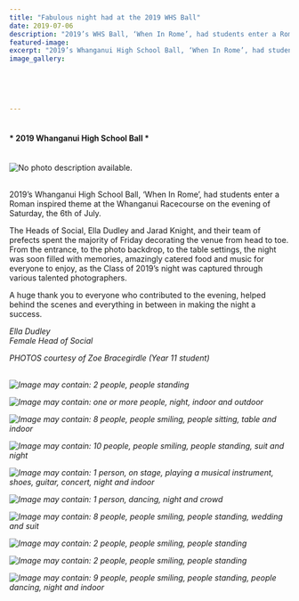 ```yaml
---
title: "Fabulous night had at the 2019 WHS Ball"
date: 2019-07-06
description: "2019’s WHS Ball, ‘When In Rome’, had students enter a Roman inspired theme at the Whanganui Racecourse..."
featured-image: 
excerpt: "2019’s Whanganui High School Ball, ‘When In Rome’, had students enter a Roman inspired theme at the Whanganui Racecourse on the evening of Saturday, the 6th of July."
image_gallery:
	
	
	
	
	
---
```


<h4>&nbsp;<br />* 2019 Whanganui High School Ball *</h4>
<p><br /><img src="https://scontent-syd2-1.xx.fbcdn.net/v/t1.0-9/66503734_2300238610025304_565209862133252096_n.jpg?_nc_cat=100&amp;_nc_oc=AQk2nN4sLIR-bzZ4hRrXR-JUMpjmWx0uq_5w9UhRBhp0A4mSXCdPaxnRPtbdh2WMg1o&amp;_nc_ht=scontent-syd2-1.xx&amp;oh=7ed628b704c97aafd1b5698f978ecbc5&amp;oe=5DAF1E1C" alt="No photo description available." /></p>
<p><br />2019&rsquo;s Whanganui High School Ball, &lsquo;When In Rome&rsquo;, had students enter a Roman inspired theme at the Whanganui Racecourse on the evening of Saturday, the 6th of July.</p>
<p>The Heads of Social, Ella Dudley and Jarad Knight, and their team of prefects spent the majority of Friday decorating the venue from head to toe. From the entrance, to the photo backdrop, to the table settings, the night was soon filled with memories, amazingly catered food and music for everyone to enjoy, as the Class of 2019&rsquo;s night was captured through various talented photographers.</p>
<p>A huge thank you to everyone who contributed to the evening, helped behind the scenes and everything in between in making the night a success.</p>
<p><em>Ella Dudley</em><br /><em><em>Female&nbsp;</em>Head of Social&nbsp;</em></p>
<p><em>PHOTOS courtesy of Zoe Bracegirdle (Year 11 student)<br /><br /></em></p>
<p><em><img src="https://scontent-syd2-1.xx.fbcdn.net/v/t1.0-9/66205601_2300239180025247_7443945108774322176_n.jpg?_nc_cat=111&amp;_nc_oc=AQlDuLZsTFk_vV40DZXvxJ9UStSvJrKAbmFVGJnBEOX5WgujjYJ7cUBvXfU2eq_S3PA&amp;_nc_ht=scontent-syd2-1.xx&amp;oh=daf01f9c96cf788a530038675858c4d5&amp;oe=5DA9597A" alt="Image may contain: 2 people, people standing" /></em></p>
<p><em><img src="https://scontent-syd2-1.xx.fbcdn.net/v/t1.0-9/66496801_2300238946691937_2930619420587851776_n.jpg?_nc_cat=111&amp;_nc_oc=AQlp1JF_4bpWgkpst6f9JlYa4yXJ8HopN2bCtagFgR1UWSohSLWyuYEjbDPjOL9DtCM&amp;_nc_ht=scontent-syd2-1.xx&amp;oh=77064ac4a2995667a7458e6fb6a54919&amp;oe=5DB792D2" alt="Image may contain: one or more people, night, indoor and outdoor" /></em></p>
<p><em><img src="https://scontent-syd2-1.xx.fbcdn.net/v/t1.0-9/66447825_2300240790025086_4090916530798198784_n.jpg?_nc_cat=109&amp;_nc_oc=AQm-rgmcR-ZiaJGm-vga3t56O-3iiy6ICOt_IQCRyto2HGoD9wuqQVgsGN1XWQBDImM&amp;_nc_ht=scontent-syd2-1.xx&amp;oh=d76f5424193d4c5f91e08ee94d75383d&amp;oe=5DB8C2CC" alt="Image may contain: 8 people, people smiling, people sitting, table and indoor" /></em></p>
<p><em><img src="https://scontent-syd2-1.xx.fbcdn.net/v/t1.0-9/66281730_2300239576691874_3973328911873343488_n.jpg?_nc_cat=108&amp;_nc_oc=AQneOQ1xuQ3MM09ZMITFu4lTkhS6qHgyDQXOlXU6fECjEOXomreAc9OEZaxZ0WXewDY&amp;_nc_ht=scontent-syd2-1.xx&amp;oh=7f938c6b07bbccb2ed642dfbb97ff4a6&amp;oe=5D78610D" alt="Image may contain: 10 people, people smiling, people standing, suit and night" /></em></p>
<p><em><img src="https://scontent-syd2-1.xx.fbcdn.net/v/t1.0-9/66276466_2300240780025087_7858847994769047552_n.jpg?_nc_cat=110&amp;_nc_oc=AQmBMSE38CxhYgF4lxCjpCJsuVMWrZnQZJN51VqltMBt5_ORT77pUrqsoCUIVxty3kY&amp;_nc_ht=scontent-syd2-1.xx&amp;oh=7a07fdedbebcd4f01edbe113aa97e103&amp;oe=5DB610BE" alt="Image may contain: 1 person, on stage, playing a musical instrument, shoes, guitar, concert, night and indoor" /></em></p>
<p><em><img src="https://scontent-syd2-1.xx.fbcdn.net/v/t1.0-9/66216317_2300240300025135_577309875927777280_n.jpg?_nc_cat=105&amp;_nc_oc=AQm2xwHCmvI3c_hmFKohik4WFEDw90vyOww4ehV0Gr1zswj9US4i1Pl2IdMFjgDusxc&amp;_nc_ht=scontent-syd2-1.xx&amp;oh=4c4be66108208d1e59a6b00282802cf7&amp;oe=5DA5BAFA" alt="Image may contain: 1 person, dancing, night and crowd" /></em></p>
<p><em><img src="https://scontent-syd2-1.xx.fbcdn.net/v/t1.0-9/66615750_2300240986691733_1447458546311495680_n.jpg?_nc_cat=109&amp;_nc_oc=AQkDknzrYPQF6YnSJ-FQf7HYwOuXrJ17zNjApyi7CXrlKKKb89kiSVVXRzWf5Rstlwg&amp;_nc_ht=scontent-syd2-1.xx&amp;oh=a76d2c14110557ffb5ef6bed35293657&amp;oe=5D7ACDEE" alt="Image may contain: 8 people, people smiling, people standing, wedding and suit" /></em></p>
<p><em><img src="https://scontent-syd2-1.xx.fbcdn.net/v/t1.0-9/66202294_2300240136691818_8159417124767399936_n.jpg?_nc_cat=103&amp;_nc_oc=AQmFOoWsDkKRowu3Sw9EELaFh2Vp_B9agN-sjVTGuCozrZ7egmb-_P36jHkVj5iUE84&amp;_nc_ht=scontent-syd2-1.xx&amp;oh=7603ea954e11aea3cebe32dccb7506cd&amp;oe=5DB133EA" alt="Image may contain: 2 people, people smiling, people standing" /></em></p>
<p><em><img src="https://scontent-syd2-1.xx.fbcdn.net/v/t1.0-9/64768999_2300239830025182_9006725777546280960_n.jpg?_nc_cat=109&amp;_nc_oc=AQlBoylTMYNRZ9N1Dfm4LSIszVDMIqfo-mCw1rbW5NuCwsQkJNAlXKS0hRie3vHHl84&amp;_nc_ht=scontent-syd2-1.xx&amp;oh=2d57570f1c12b89b62f8b377a2cdd943&amp;oe=5DBE0CFA" alt="Image may contain: 2 people, people smiling, people standing" /></em></p>
<p><em><img src="https://scontent-syd2-1.xx.fbcdn.net/v/t1.0-9/66743501_2300239753358523_7653786262985244672_n.jpg?_nc_cat=111&amp;_nc_oc=AQnQc71_nQQkGiWnktrebaYLCkRwrdSNMymDmNhQRC7JHzfZgSySvxAnSy2G3iCJMJA&amp;_nc_ht=scontent-syd2-1.xx&amp;oh=191e7fccfc997fd54bdffe7ae4bc71d4&amp;oe=5D7A4B8A" alt="Image may contain: 9 people, people smiling, people standing, people dancing, night and indoor" /></em></p>

